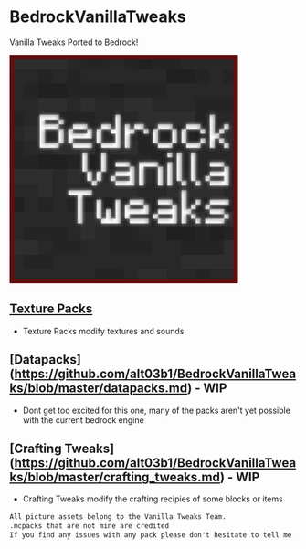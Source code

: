 # BedrockVanillaTweaks
Vanilla Tweaks Ported to Bedrock!

![Logo](BVTlogo.png)

## [Texture Packs](https://github.com/alt03b1/BedrockVanillaTweaks/blob/master/texture_packs.md)

- Texture Packs modify textures and sounds

## [Datapacks] (https://github.com/alt03b1/BedrockVanillaTweaks/blob/master/datapacks.md) - WIP

- Dont get too excited for this one, many of the packs aren't yet possible with the current bedrock engine

## [Crafting Tweaks] (https://github.com/alt03b1/BedrockVanillaTweaks/blob/master/crafting_tweaks.md) - WIP

- Crafting Tweaks modify the crafting recipies of some blocks or items

```
All picture assets belong to the Vanilla Tweaks Team.
.mcpacks that are not mine are credited
If you find any issues with any pack please don't hesitate to tell me
```
